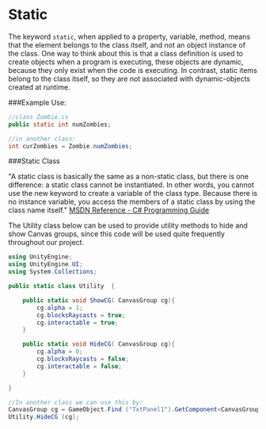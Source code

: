 # Static
The keyword `static`, when applied to a property, variable,  method, means that the element belongs to the class itself, and not an object instance of the class.  One way to think about this is that a class definition is used to create objects when a program is executing, these objects are dynamic, because they only exist when the code is executing.  In contrast, static items belong to the class itself, so they are not associated with dynamic-objects created at runtime.  

###Example Use:

```java
//class Zombie.cs
public static int numZombies;

//in another class:
int curZombies = Zombie.numZombies;
```


###Static Class

"A static class is basically the same as a non-static class, but there is one difference: a static class cannot be instantiated. In other words, you cannot use the new keyword to create a variable of the class type. Because there is no instance variable, you access the members of a static class by using the class name itself."
[MSDN Reference - C# Programming Guide](https://msdn.microsoft.com/en-us/library/79b3xss3.aspx)

The Utility class below can be used to provide utility methods to hide and show Canvas groups, since this code will be used quite frequently throughout our project.

```C#
using UnityEngine;
using UnityEngine.UI;
using System.Collections;

public static class Utility  {

	public static void ShowCG( CanvasGroup cg){
		cg.alpha = 1;
		cg.blocksRaycasts = true;
		cg.interactable = true;
	}

	public static void HideCG( CanvasGroup cg){
		cg.alpha = 0;
		cg.blocksRaycasts = false;
		cg.interactable = false;
	}

}

//In another class we can use this by: 
CanvasGroup cg = GameObject.Find ("TxtPanel1").GetComponent<CanvasGroup>();
Utility.HideCG (cg);
```
